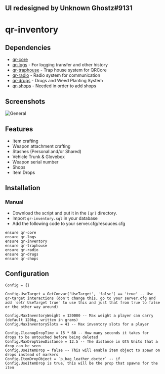 ## UI redesigned by Unknown Ghostz#9131

# qr-inventory

## Dependencies
- [qr-core](https://github.com/QRCore-framework/qr-core)
- [qr-logs](https://github.com/QRCore-framework/qr-logs) - For logging transfer and other history
- [qr-traphouse](https://github.com/QRCore-framework/qr-traphouse) - Trap house system for QRCore
- [qr-radio](https://github.com/QRCore-framework/qr-radio) - Radio system for communication
- [qr-drugs](https://github.com/QRCore-framework/qr-drugs) -  Drugs and Weed Planting System
- [qr-shops](https://github.com/QRCore-framework/qr-shops) - Needed in order to add shops

## Screenshots
![General](https://cdn.discordapp.com/attachments/1093062643641753640/1093062959707729990/Screenshot_6.png)

## Features
- Item crafting
- Weapon attachment crafting
- Stashes (Personal and/or Shared)
- Vehicle Trunk & Glovebox
- Weapon serial number
- Shops
- Item Drops

## Installation
### Manual
- Download the script and put it in the `[qr]` directory.
- Import `qr-inventory.sql` in your database
- Add the following code to your server.cfg/resouces.cfg
```
ensure qr-core
ensure qr-logs
ensure qr-inventory
ensure qr-traphouse
ensure qr-radio
ensure qr-drugs
ensure qr-shops
```

## Configuration
```
Config = {}

Config.UseTarget = GetConvar('UseTarget', 'false') == 'true' -- Use qr-target interactions (don't change this, go to your server.cfg and add `setr UseTarget true` to use this and just that from true to false or the other way around)

Config.MaxInventoryWeight = 120000 -- Max weight a player can carry (default 120kg, written in grams)
Config.MaxInventorySlots = 41 -- Max inventory slots for a player

Config.CleanupDropTime = 15 * 60 -- How many seconds it takes for drops to be untouched before being deleted
Config.MaxDropViewDistance = 12.5 -- The distance in GTA Units that a drop can be seen
Config.UseItemDrop = false -- This will enable item object to spawn on drops instead of markers
Config.ItemDropObject = `p_bag_leather_doctor` -- if Config.UseItemDrop is true, this will be the prop that spawns for the item

```
